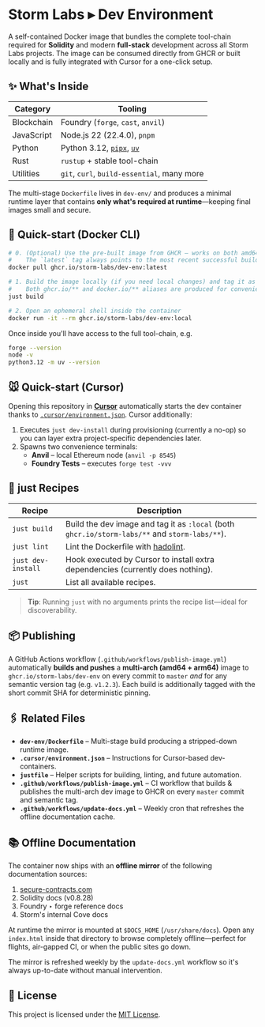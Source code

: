 # Storm Labs ▸ Dev Environment

A self-contained Docker image that bundles the complete tool-chain required for **Solidity** and modern **full-stack** development across all Storm Labs projects. The image can be consumed directly from GHCR or built locally and is fully integrated with Cursor for a one-click setup.

## ✨ What's Inside

| Category | Tooling |
|-----------|---------|
| Blockchain | Foundry (`forge`, `cast`, `anvil`) |
| JavaScript | Node.js 22 (22.4.0), `pnpm` |
| Python     | Python 3.12, [`pipx`](https://pypa.github.io/pipx), [`uv`](https://github.com/astral-sh/uv) |
| Rust       | `rustup` + stable tool-chain |
| Utilities  | `git`, `curl`, `build-essential`, many more |

The multi-stage `Dockerfile` lives in `dev-env/` and produces a minimal runtime layer that contains **only what's required at runtime**—keeping final images small and secure.

## 🚀 Quick-start (Docker CLI)

```bash
# 0. (Optional) Use the pre-built image from GHCR – works on both amd64 & Apple Silicon/arm64
#    The `latest` tag always points to the most recent successful build from `master`.
docker pull ghcr.io/storm-labs/dev-env:latest

# 1. Build the image locally (if you need local changes) and tag it as :local
#    Both ghcr.io/** and docker.io/** aliases are produced for convenience.
just build

# 2. Open an ephemeral shell inside the container
docker run -it --rm ghcr.io/storm-labs/dev-env:local
```

Once inside you'll have access to the full tool-chain, e.g.

```bash
forge --version
node -v
python3.12 -m uv --version
```

## 🐭 Quick-start (Cursor)

Opening this repository in **[Cursor](https://cursor.sh)** automatically starts the dev container thanks to [`.cursor/environment.json`](./.cursor/environment.json). Cursor additionally:

1. Executes `just dev-install` during provisioning (currently a no-op) so you can layer extra project-specific dependencies later.
2. Spawns two convenience terminals:
   * **Anvil** – local Ethereum node (`anvil -p 8545`)
   * **Foundry Tests** – executes `forge test -vvv`

## 🧰 just Recipes

| Recipe | Description |
|--------|-------------|
| `just build` | Build the dev image and tag it as `:local` (both `ghcr.io/storm-labs/**` and `storm-labs/**`). |
| `just lint` | Lint the Dockerfile with [hadolint](https://github.com/hadolint/hadolint). |
| `just dev-install` | Hook executed by Cursor to install extra dependencies (currently does nothing). |
| `just` | List all available recipes. |

> **Tip**: Running `just` with no arguments prints the recipe list—ideal for discoverability.

## 📦 Publishing

A GitHub Actions workflow (`.github/workflows/publish-image.yml`) automatically **builds and pushes** a **multi-arch (amd64 + arm64)** image to `ghcr.io/storm-labs/dev-env` on every commit to `master` _and_ for any semantic version tag (e.g. `v1.2.3`). Each build is additionally tagged with the short commit SHA for deterministic pinning.

## 🖇️ Related Files

* **`dev-env/Dockerfile`** – Multi-stage build producing a stripped-down runtime image.
* **`.cursor/environment.json`** – Instructions for Cursor-based dev-containers.
* **`justfile`** – Helper scripts for building, linting, and future automation.
* **`.github/workflows/publish-image.yml`** – CI workflow that builds & publishes the multi-arch dev image to GHCR on every `master` commit and semantic tag.
* **`.github/workflows/update-docs.yml`** – Weekly cron that refreshes the offline documentation cache.

## 📚 Offline Documentation

The container now ships with an **offline mirror** of the following documentation sources:

1. [secure-contracts.com](https://secure-contracts.com)
2. Solidity docs (v0.8.28)
3. Foundry ‣ forge reference docs
4. Storm's internal Cove docs

At runtime the mirror is mounted at `$DOCS_HOME` (`/usr/share/docs`). Open any `index.html` inside that directory to browse completely offline—perfect for flights, air-gapped CI, or when the public sites go down.

The mirror is refreshed weekly by the `update-docs.yml` workflow so it's always up-to-date without manual intervention.

## 📝 License

This project is licensed under the [MIT License](./LICENSE).